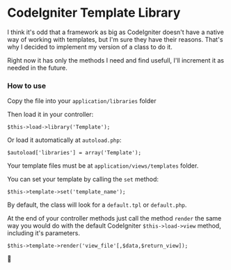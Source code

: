 # CodeIgniter Template Library

I think it's odd that a framework as big as CodeIgniter doesn't have a native way of working with templates, but I'm sure they have their reasons. That's why I decided to implement my version of a class to do it.

Right now it has only the methods I need and find usefull, I'll increment it as needed in the future.

### How to use

Copy the file into your `application/libraries` folder

Then load it in your controller:
```
$this->load->library('Template');
```
Or load it automatically at `autoload.php`:
```
$autoload['libraries'] = array('Template');
```

Your template files must be at `application/views/templates` folder.

You can set your template by calling the `set` method:
```
$this->template->set('template_name');
```
By default, the class will look for a `default.tpl` or `default.php`.

At the end of your controller methods just call the method `render` the same way you would do with the default CodeIgniter `$this->load->view` method, including it's parameters.
```
$this->template->render('view_file'[,$data,$return_view]);
```
:metal:
